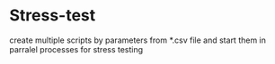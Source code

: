 # Stress-test
create multiple scripts by parameters from *.csv file and start them in parralel processes for stress testing
